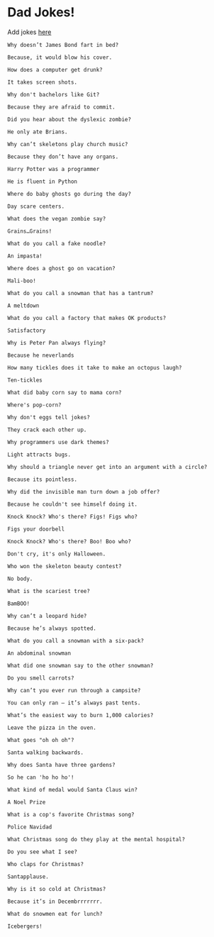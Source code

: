 # Dad Jokes!
Add jokes [here](/dadjokes.json)

```
Why doesn’t James Bond fart in bed?

Because, it would blow his cover.
```


```
How does a computer get drunk?

It takes screen shots.
```


```
Why don't bachelors like Git?

Because they are afraid to commit.
```


```
Did you hear about the dyslexic zombie?

He only ate Brians.
```


```
Why can’t skeletons play church music?

Because they don’t have any organs.
```


```
Harry Potter was a programmer

He is fluent in Python
```


```
Where do baby ghosts go during the day?

Day scare centers.
```


```
What does the vegan zombie say?

Grains…Grains!
```


```
What do you call a fake noodle?

An impasta!
```


```
Where does a ghost go on vacation?

Mali-boo!
```


```
What do you call a snowman that has a tantrum?

A meltdown
```


```
What do you call a factory that makes OK products?

Satisfactory
```


```
Why is Peter Pan always flying?

Because he neverlands
```


```
How many tickles does it take to make an octopus laugh?

Ten-tickles
```


```
What did baby corn say to mama corn?

Where's pop-corn?
```


```
Why don't eggs tell jokes?

They crack each other up.
```


```
Why programmers use dark themes?

Light attracts bugs.
```


```
Why should a triangle never get into an argument with a circle?

Because its pointless.
```


```
Why did the invisible man turn down a job offer?

Because he couldn't see himself doing it.
```


```
Knock Knock? Who's there? Figs! Figs who?

Figs your doorbell
```


```
Knock Knock? Who's there? Boo! Boo who?

Don't cry, it's only Halloween.
```


```
Who won the skeleton beauty contest?

No body.
```


```
What is the scariest tree?

BamBOO!
```


```
Why can’t a leopard hide? 

Because he’s always spotted.
```


```
What do you call a snowman with a six-pack?

An abdominal snowman
```


```
What did one snowman say to the other snowman?

Do you smell carrots?
```


```
Why can’t you ever run through a campsite?

You can only ran — it’s always past tents.
```


```
What’s the easiest way to burn 1,000 calories?

Leave the pizza in the oven.
```


```
What goes "oh oh oh"?

Santa walking backwards.
```


```
Why does Santa have three gardens?

So he can 'ho ho ho'!
```


```
What kind of medal would Santa Claus win?

A Noel Prize
```


```
What is a cop's favorite Christmas song?

Police Navidad
```


```
What Christmas song do they play at the mental hospital?

Do you see what I see?
```


```
Who claps for Christmas?

Santapplause.
```


```
Why is it so cold at Christmas?

Because it’s in Decembrrrrrrr.
```


```
What do snowmen eat for lunch?

Icebergers!
```


